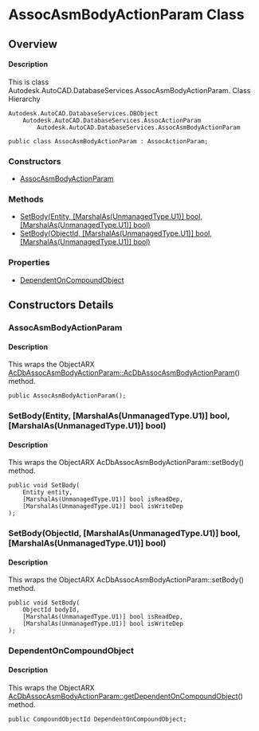 # AssocAsmBodyActionParam Class

## Overview

#### Description
This is class Autodesk.AutoCAD.DatabaseServices.AssocAsmBodyActionParam.
Class Hierarchy
```text
Autodesk.AutoCAD.DatabaseServices.DBObject
    Autodesk.AutoCAD.DatabaseServices.AssocActionParam
        Autodesk.AutoCAD.DatabaseServices.AssocAsmBodyActionParam
```

```text
public class AssocAsmBodyActionParam : AssocActionParam;
```

### Constructors

- [AssocAsmBodyActionParam](#assocasmbodyactionparam)

### Methods

- [SetBody(Entity, [MarshalAs(UnmanagedType.U1)] bool, [MarshalAs(UnmanagedType.U1)] bool)](#setbody(entity,-[marshalas(unmanagedtype.u1)]-bool,-[marshalas(unmanagedtype.u1)]-bool))
- [SetBody(ObjectId, [MarshalAs(UnmanagedType.U1)] bool, [MarshalAs(UnmanagedType.U1)] bool)](#setbody(objectid,-[marshalas(unmanagedtype.u1)]-bool,-[marshalas(unmanagedtype.u1)]-bool))

### Properties

- [DependentOnCompoundObject](#dependentoncompoundobject)


## Constructors Details

### AssocAsmBodyActionParam

#### Description
This wraps the ObjectARX [AcDbAssocAsmBodyActionParam::AcDbAssocAsmBodyActionParam](AcDbAssocAsmBodyActionParam__AcDbAssocAsmBodyActionParam@AcDbAssocCreateImpObject.md)() method.
```text
public AssocAsmBodyActionParam();
```

### SetBody(Entity, [MarshalAs(UnmanagedType.U1)] bool, [MarshalAs(UnmanagedType.U1)] bool)

#### Description
This wraps the ObjectARX AcDbAssocAsmBodyActionParam::setBody() method.
```text
public void SetBody(
    Entity entity, 
    [MarshalAs(UnmanagedType.U1)] bool isReadDep, 
    [MarshalAs(UnmanagedType.U1)] bool isWriteDep
);
```

### SetBody(ObjectId, [MarshalAs(UnmanagedType.U1)] bool, [MarshalAs(UnmanagedType.U1)] bool)

#### Description
This wraps the ObjectARX AcDbAssocAsmBodyActionParam::setBody() method.
```text
public void SetBody(
    ObjectId bodyId, 
    [MarshalAs(UnmanagedType.U1)] bool isReadDep, 
    [MarshalAs(UnmanagedType.U1)] bool isWriteDep
);
```

### DependentOnCompoundObject

#### Description
This wraps the ObjectARX [AcDbAssocAsmBodyActionParam::getDependentOnCompoundObject](AcDbAssocAsmBodyActionParam__getDependentOnCompoundObject@AcDbCompoundObjectId_@const.md)() method.
```text
public CompoundObjectId DependentOnCompoundObject;
```
